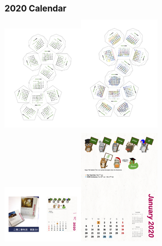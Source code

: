 # 2020 Calendar

<img src="overleaf-logo-calendar-a4.png" width="50%" height="50%"><img src="bonus-seasonal-calendar-a4.png" width="50%" height="50%">

<img src="ChineseCalendar.png" width="50%" height="50%"><img src="DesktopCalendar.png" width="50%" height="50%">

